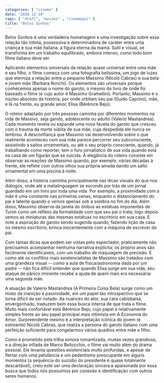 ```yaml
---
categories: [ "cinema" ]
date: "2016-12-19"
tags: [ "draft", "movies" , "cinemaqui" ]
title: "Belos Sonhos"
---
```

Belos Sonhos é uma verdadeira homenagem e uma investigação sobre essa
relação tão íntima, possessiva e determinadora de caráter entre uma
criança e sua mãe italiana, a figura eterna da mama. Sutil e visual,
se transforma em um trabalho equilibrado, embora intenso, como todo bom
filme italiano deve ser.

Aplicando elementos universais da relação quase universal entre uma mãe
e seu filho, o filme começa com uma fotografia belíssima, um jogo de
luzes que eterniza a relação entre o pequeno Massimo (Nicolò Cabras)
e sua bela e jovem mãe (Barbara Ronchi). Os elementos são universais
porque conhecemos apenas o nome do garoto, o mesmo do livro de onde foi
baseado o filme (e cujo autor é Massimo Gramellini). Portanto, Massimo é
o núcleo absoluto da história, por onde orbitam seu pai (Guido Caprino),
mãe, e lá na frente, eu grande amor, Elisa (Bérénice Bejo).

O roteiro adaptado por três pessoas caminha por diferentes momentos
na vida de Massivo, seja garoto, adolescente ou adulto (Valerio
Mastandrea). Cada momento revela ou expande uma nova faceta do garoto
que cresceu com o trauma da morte súbita de sua mãe, cuja despedida ele
nunca se lembrou. A desconfiança que Massimo vai desenvolvendo sobre o
que realmente aconteceu com sua mãe parece percorrer seu subconsciente,
assistindo a saltos ornamentais, ou até o seu próprio consciente,
quando, já trabalhando como repórter, tem o furo jornalístico de sua
vida quando está na casa de um figurão que se suicida. A elegância do
roteiro consiste em observar as reações de Massimo quando, por exemplo,
várias décadas à frente, ele reflete com outros olhos sua própria
amada dando um salto ornamental em uma piscina à noite.

Além disso, a história caminha principalmente nas dicas visuais do que
nos diálogos, onde até a metalinguagem se esconde por trás de um jornal
guardado em um livro por toda uma vida. Por exemplo, a proximidade com a
mãe é uma constante nas primeiras cenas, enquanto o distanciamento do
pai é latente quando o vemos apenas sob a sombra no fim do dia. Além
disso, Massimo observa da janela do ônibus as estátuas imponentes de
Turim como um reflexo da formalidade com que seu pai o trata; logo depois
vemos as miniaturas das mesmas estátuas no escritório em sua casa. E
note a aspiração do garoto sendo sugerida quando, fazendo lição
de casa no mesmo escritório, brinca inocentemente com a máquina de
escrever do pai.

Com tantas dicas que podem ser vistas pelo espectador, praticamente não
precisamos acompanhar nenhuma narrativa explícita; os próprio anos são
facilmente identificáveis, com um trabalho de maquiagem de precisão. E
como até os conflitos mais existencialistas de Massimo são tratados
com uma grandeza visual -- como a aula de física/astronomia dada por
um padre -- não fica difícil entender que quando Elisa surge em sua
vida, seu ataque de pânico iminente recebe a ajuda de quem mais era
necessária: uma segunda mãe.

A atuação de Valerio Mastandrea (A Primeira Coisa Bela) surge como um
misto de inanição e passividade, em um papel tão introspectivo que se
torna difícil de ser notado. As nuances do ator, sua cara cabisbaixa,
envergonhado, traduzem bem essa busca interna de que trata o filme. Muito
mais confortável está Bérénice Bejo, cujo papel é relativamente
simples frente ao seu papel principal mais intimista em A Economia
do Amor. Surpreendente mesmo é a interpretação icônica do jovem
(e estreante) Nicolò Cabras, que realiza a persona do garoto italiano
com uma perfeição suficiente para congelarmos vários quadros entre
mãe e filho.

Como é prometido pela trilha sonora romantizada, muitas vezes grandiosa,
e a direção inflada de Marco Bellocchio, o filme vai muito além do
drama pessoal. Ele levanta questões existenciais muito profundas,
e apesar de flertar com uma petulância e um pedantismo preocupante
em alguns momentos (a sequência do suicídio do presidente é quase
totalmente descartável), creio este ser uma declaração sincera e
apaixonada por essa busca que todos nós possuímos por conexão e
identificação com outros seres humanos.
